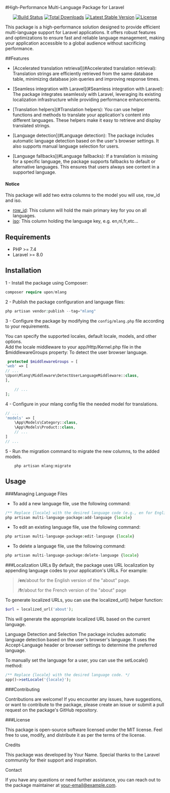 #High-Performance Multi-Language Package for Laravel

<p align="center">
<a href="https://github.com/laravel/framework/actions"><img src="https://github.com/laravel/framework/workflows/tests/badge.svg" alt="Build Status"></a>
<a href="https://packagist.org/packages/laravel/framework"><img src="https://img.shields.io/packagist/dt/laravel/framework" alt="Total Downloads"></a>
<a href="https://packagist.org/packages/laravel/framework"><img src="https://img.shields.io/packagist/v/laravel/framework" alt="Latest Stable Version"></a>
<a href="https://packagist.org/packages/laravel/framework"><img src="https://img.shields.io/packagist/l/laravel/framework" alt="License"></a>
</p>

This package is a high-performance solution designed to provide efficient multi-language support for Laravel applications. It offers robust features and optimizations to ensure fast and reliable language management, making your application accessible to a global audience without sacrificing performance.

##Features
* [Accelerated translation retrieval](#Accelerated translation retrieval): Translation strings are efficiently retrieved from the same database table, minimizing database join queries and improving response times.
* [Seamless integration with Laravel](#Seamless integration with Laravel): The package integrates seamlessly with Laravel, leveraging its existing localization infrastructure while providing performance enhancements.

* [Translation helpers](#Translation helpers): You can use helper functions and methods to translate your application's content into different languages. These helpers make it easy to retrieve and display translated strings.
* [Language detection](#Language detection): The package includes automatic language detection based on the user's browser settings. It also supports manual language selection for users.
* [Language fallbacks](#Language fallbacks): If a translation is missing for a specific language, the package supports fallbacks to default or alternative languages. This ensures that users always see content in a supported language.

#### Notice
This package will add two extra columns to the model you will use, row_id and iso.

* [row_id](#row_id): This column will hold the main primary key for you on all languages. 
* [iso](#iso): This column holding the language key, e.g. en,nl,fr,etc... 
## Requirements

* PHP >= 7.4
* Laravel >= 8.0 

## Installation

1 - Install the package using Composer:
```php
composer require upon/mlang
```
2 - Publish the package configuration and language files:
```php
php artisan vendor:publish --tag="mlang"
```
3 - Configure the package by modifying the ``config/mlang.php`` file according to your requirements.

You can specify the supported locales, default locale, models, and other options.\
Add the locale middleware to your app/Http/Kernel.php file in the $middlewareGroups property:
To detect the user browser language.

```php
 protected $middlewareGroups = [
'web' => [
// ...
\Upon\Mlang\Middleware\DetectUserLanguageMiddleware::class,
],

    // ...
];
```
4 - Configure in your mlang config file the needed model for translations. 

```php
// ...
'models' => [
    \App\Models\Category::class,
    \App\Models\Product::class,
    // ...
]
// ...
```
5 - Run the migration command to migrate the new columns, to the added models.

```shell
    php artisan mlang:migrate
```
## Usage
###Managing Language Files
* To add a new language file, use the following command:
```php
/** Replace {locale} with the desired language code (e.g., en for English).  */
php artisan multi-language-package:add-language {locale}
```
* To edit an existing language file, use the following command:
```php
php artisan multi-language-package:edit-language {locale}
```
* To delete a language file, use the following command:
```php
php artisan multi-language-package:delete-language {locale}
```

###Localization URLs
By default, the package uses URL localization by appending language codes to your application's URLs. For example:

> /**en**/about for the English version of the "about" page.
> 
> /**fr**/about for the French version of the "about" page

To generate localized URLs, you can use the localized_url() helper function:
```php
$url = localized_url('about');
```
This will generate the appropriate localized URL based on the current language.

Language Detection and Selection
The package includes automatic language detection based on the user's browser's language. It uses the Accept-Language header or browser settings to determine the preferred language.

To manually set the language for a user, you can use the setLocale() method:
```php
/** Replace {locale} with the desired language code. */
app()->setLocale('{locale}');
```
###Contributing

Contributions are welcome! If you encounter any issues, have suggestions, or want to contribute to the package, please create an issue or submit a pull request on the package's GitHub repository.

###License

This package is open-source software licensed under the MIT license. Feel free to use, modify, and distribute it as per the terms of the license.

Credits

This package was developed by Your Name. Special thanks to the Laravel community for their support and inspiration.

Contact

If you have any questions or need further assistance, you can reach out to the package maintainer at your-email@example.com.
